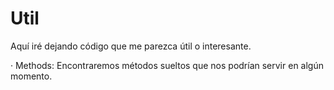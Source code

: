 # Util
Aquí iré dejando código que me parezca útil o interesante.

· Methods:
    Encontraremos métodos sueltos que nos podrían servir en algún momento.
